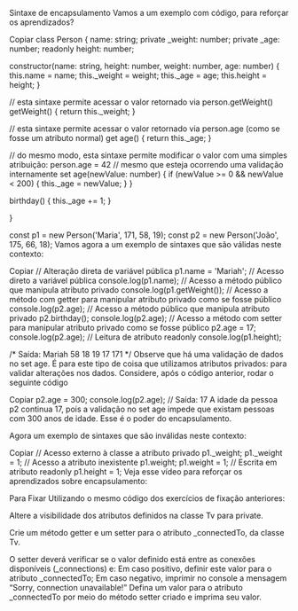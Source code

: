 Sintaxe de encapsulamento
Vamos a um exemplo com código, para reforçar os aprendizados?

Copiar
class Person {
  name: string;
  private _weight: number;
  private _age: number;
  readonly height: number;

  constructor(name: string, height: number, weight: number, age: number) {
    this.name = name;
    this._weight = weight;
    this._age = age;
    this.height = height;
  }

// esta sintaxe permite acessar o valor retornado via person.getWeight()
  getWeight() {
    return this._weight;
  }

// esta sintaxe permite acessar o valor retornado via person.age (como se fosse um atributo normal)
  get age() {
    return this._age;
  }

// do mesmo modo, esta sintaxe permite modificar o valor com uma simples atribuição: person.age = 42
// mesmo que esteja ocorrendo uma validação internamente
  set age(newValue: number) {
    if (newValue >= 0 && newValue < 200) {
      this._age = newValue;
    }
  }

  birthday() {
    this._age += 1;
  }

}

const p1 = new Person('Maria', 171, 58, 19);
const p2 = new Person('João', 175, 66, 18);
Vamos agora a um exemplo de sintaxes que são válidas neste contexto:

Copiar
// Alteração direta de variável pública
p1.name = 'Mariah';
// Acesso direto a variável pública
console.log(p1.name);
// Acesso a método público que manipula atributo privado
console.log(p1.getWeight());
// Acesso a método com getter para manipular atributo privado como se fosse público
console.log(p2.age);
// Acesso a método público que manipula atributo privado
p2.birthday();
console.log(p2.age);
// Acesso a método com setter para manipular atributo privado como se fosse público
p2.age = 17;
console.log(p2.age);
// Leitura de atributo readonly
console.log(p1.height);

/*
Saída:
Mariah
58
18
19
17
171
*/
Observe que há uma validação de dados no set age. É para este tipo de coisa que utilizamos atributos privados: para validar alterações nos dados. Considere, após o código anterior, rodar o seguinte código

Copiar
p2.age = 300;
console.log(p2.age);
// Saída: 17
A idade da pessoa p2 continua 17, pois a validação no set age impede que existam pessoas com 300 anos de idade. Esse é o poder do encapsulamento.

Agora um exemplo de sintaxes que são inválidas neste contexto:

Copiar
// Acesso externo à classe a atributo privado
p1._weight;
p1._weight = 1;
// Acesso a atributo inexistente
p1.weight;
p1.weight = 1;
// Escrita em atributo readonly
p1.height = 1;
Veja esse vídeo para reforçar os aprendizados sobre encapsulamento:


Para Fixar
Utilizando o mesmo código dos exercícios de fixação anteriores:

Altere a visibilidade dos atributos definidos na classe Tv para private.

Crie um método getter e um setter para o atributo _connectedTo, da classe Tv.

O setter deverá verificar se o valor definido está entre as conexões disponíveis (_connections) e:
Em caso positivo, definir este valor para o atributo _connectedTo;
Em caso negativo, imprimir no console a mensagem “Sorry, connection unavailable!”
Defina um valor para o atributo _connectedTo por meio do método setter criado e imprima seu valor.

